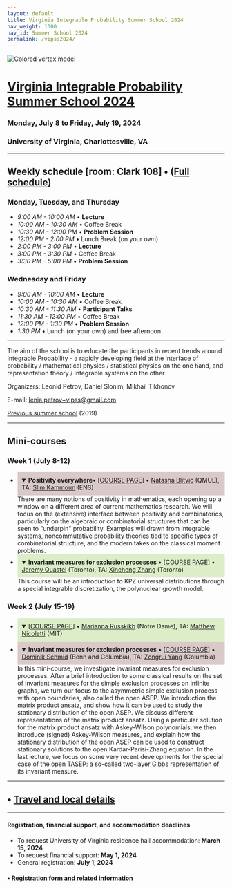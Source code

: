 ```yaml
---
layout: default
title: Virginia Integrable Probability Summer School 2024
nav_weight: 1000
nav_id: Summer School 2024
permalink: /vipss2024/
---
```


<img src="{{site.url}}/vipss2024/color-vertex.jpg" style="max-width:100%" alt="Colored vertex model">

# <a href="{{site.url}}/vipss2024/">Virginia Integrable Probability Summer School 2024</a>

### Monday, July 8 to Friday, July 19, 2024

### University of Virginia, Charlottesville, VA

---

## Weekly schedule [room: Clark 108] &bull; (<a href="{{site.url}}/vipss2024/schedule/">Full schedule</a>)

### Monday, Tuesday, and Thursday 

- *9:00 AM - 10:00 AM* &bull; **Lecture**
- *10:00 AM - 10:30 AM* &bull; Coffee Break  
- *10:30 AM - 12:00 PM* &bull; **Problem Session**  
- *12:00 PM - 2:00 PM* &bull; Lunch Break (on your own)
- *2:00 PM - 3:00 PM* &bull; **Lecture**  
- *3:00 PM - 3:30 PM* &bull; Coffee Break  
- *3:30 PM - 5:00 PM* &bull; **Problem Session**

### Wednesday and Friday

- *9:00 AM - 10:00 AM* &bull; **Lecture**  
- *10:00 AM - 10:30 AM* &bull; Coffee Break  
- *10:30 AM - 11:30 AM* &bull; **Participant Talks**
- *11:30 AM - 12:00 PM* &bull; Coffee Break
- *12:00 PM - 1:30 PM* &bull; **Problem Session**
- *1:30 PM* &bull; Lunch (on your own) and free afternoon

---

The aim of the school is to educate the participants in recent trends around Integrable Probability - a rapidly developing field at the interface of probability / mathematical physics / statistical physics on the one hand, and representation theory / integrable systems on the other

Organizers:  Leonid Petrov, Daniel Slonim, Mikhail Tikhonov

E-mail: [lenia.petrov+vipss@gmail.com](mailto:lenia.petrov+vipss@gmail.com)

[Previous summer school](http://frg.int-prob.org/vipss2019/)  (2019)

--- 


<h2 class="mb-4">Mini-courses</h2>

### Week 1 (July 8-12)

<ul>
<li><details open><summary style="background-color:#d9c9c9; padding:10px"><strong>Positivity everywhere</strong>&bull; [<a href="{{site.url}}/vipss2024/blitvic/">COURSE PAGE</a>] &bull; <a href="https://www.research.lancs.ac.uk/portal/en/people/natasha-blitvic(2f99caf5-ea62-4906-b06a-2bfae95dcf56).html">Natasha Blitvic</a> (QMUL), TA:
  <a href="https://sites.google.com/view/slim-kammoun-math/accueil">Slim Kammoun</a> (ENS)</summary>There are many notions of positivity in mathematics, each opening up a window on a different area of current mathematics research. We will focus on the (extensive) interface between positivity and combinatorics, particularly on the algebraic or combinatorial structures that can be seen to "underpin" probability. Examples will drawn from integrable systems, noncommutative probability theories tied to specific types of combinatorial structure, and the modern takes on the classical moment problems.</details></li>
<li><details open><summary style="background-color:#DCEDC8; padding:10px"><strong>Invariant measures for exclusion processes</strong> &bull; [<a href="{{site.url}}/vipss2024/quastel/">COURSE PAGE</a>] &bull; <a href="https://www.math.toronto.edu/quastel/">Jeremy Quastel</a> (Toronto), TA: <a href="https://arxiv.org/abs/2010.09779">Xincheng Zhang</a> (Toronto)</summary>
This course will be an introduction to KPZ universal distributions through a special integrable discretization, the polynuclear growth model.</details></li>
</ul>

### Week 2 (July 15-19)

<ul>
<li><details open><summary style="background-color:#DCEDC8; padding:10px">[<a href="{{site.url}}/vipss2024/russkikh/">COURSE PAGE</a>] &bull; <a href="https://math.nd.edu/people/faculty/marianna-russkikh/">Marianna Russkikh</a> (Notre Dame), TA: <a href="https://math.mit.edu/~mnicolet/">Matthew Nicoletti</a> (MIT)</summary>
</details>
</li>
<li>
<details open><summary style="background-color:#d9c9c9; padding:10px"><strong>Invariant measures for exclusion processes</strong> &bull; [<a href="https://sites.google.com/view/dominik-schmid/virginia-2024">COURSE PAGE</a>] &bull; <a href="https://sites.google.com/view/dominik-schmid">Dominik Schmid</a> (Bonn and Columbia), TA: <a href="https://www.semanticscholar.org/author/Zong-Xin-Yang/102849487">Zongrui Yang</a> (Columbia)</summary>
In this mini-course, we investigate invariant measures for exclusion processes. After a brief introduction to some classical results on the set of invariant measures for the simple exclusion processes on infinite graphs, we turn our focus to the asymmetric simple exclusion process with open boundaries, also called the open ASEP.  We introduction the matrix product ansatz, and show how it can be used to study the stationary distribution of the open ASEP.  We discuss different representations of the matrix product ansatz. Using a particular solution for the matrix product ansatz with Askey-Wilson polynomials, we then introduce (signed) Askey-Wilson measures, and explain how the stationary distribution of the open ASEP can be used to construct stationary solutions to the open Kardar-Parisi-Zhang equation. In the last lecture, we focus on some very recent developments for the special case of the open TASEP: a so-called two-layer Gibbs representation of its invariant measure. 
</details>
</li>
</ul>

---

## &bull; <a href="{{site.url}}/vipss2024/local-info/">Travel and local details</a>

---

<!-- 

#### &bull; <a href="{{site.url}}/vipss2024/participants/">Participants</a>

--- -->

<h4 class="mt-3">Registration, financial support, and accommodation deadlines</h4>

- To request University of Virginia residence hall accommodation: **March 15, 2024**
- To request financial support: **May 1, 2024**
- General registration: **July 1, 2024**

#### &bull; <a href="{{site.url}}/vipss2024/registration/">Registration form and related information</a>

<br>
<br>
